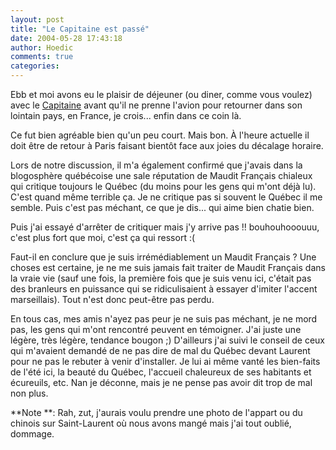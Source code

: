 ```yaml
---
layout: post
title: "Le Capitaine est passé"
date: 2004-05-28 17:43:18
author: Hoedic
comments: true
categories: 
---
```



Ebb et moi avons eu le plaisir de déjeuner (ou diner, comme vous voulez) avec le [Capitaine](http://embruns.net/) avant qu'il ne prenne l'avion pour retourner dans son lointain pays, en France, je crois... enfin dans ce coin là.

Ce fut bien agréable bien qu'un peu court. Mais bon. À l'heure actuelle il doit être de retour à Paris faisant bientôt face aux joies du décalage horaire.

Lors de notre discussion, il m'a également confirmé que j'avais dans la blogosphère québécoise une sale réputation de Maudit Français chialeux qui critique toujours le Québec (du moins pour les gens qui m'ont déjà lu). C'est quand même terrible ça. Je ne critique pas si souvent le Québec il me semble. Puis c'est pas méchant, ce que je dis... qui aime bien chatie bien.

Puis j'ai essayé d'arrêter de critiquer mais j'y arrive pas !! bouhouhooouuu, c'est plus fort que moi, c'est ça qui ressort :(

Faut-il en conclure que je suis irrémédiablement un Maudit Français ? Une choses est certaine, je ne me suis jamais fait traiter de Maudit Français dans la vraie vie (sauf une fois, la première fois que je suis venu ici, c'était pas des branleurs en puissance qui se ridiculisaient à essayer d'imiter l'accent marseillais). Tout n'est donc peut-être pas perdu.

En tous cas, mes amis n'ayez pas peur je ne suis pas méchant, je ne mord pas, les gens qui m'ont rencontré peuvent en témoigner. J'ai juste une légère, très légère, tendance bougon ;) D'ailleurs j'ai suivi le conseil de ceux qui m'avaient demandé de ne pas dire de mal du Québec devant Laurent pour ne pas le rebuter à venir d'installer. Je lui ai même vanté les bien-faits de l'été ici, la beauté du Québec, l'accueil chaleureux de ses habitants et écureuils, etc. Nan je déconne, mais je ne pense pas avoir dit trop de mal non plus.

**Note **: Rah, zut, j'aurais voulu prendre une photo de l'appart ou du chinois sur Saint-Laurent où nous avons mangé mais j'ai tout oublié, dommage.